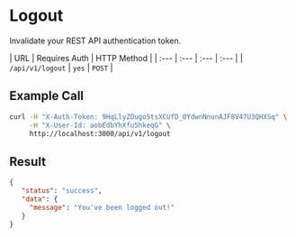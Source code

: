 # Logout

Invalidate your REST API authentication token.

| URL | Requires Auth | HTTP Method |
| :--- | :--- | :--- | :--- |
| `/api/v1/logout` | `yes` | `POST` |

## Example Call

```bash
curl -H "X-Auth-Token: 9HqLlyZOugoStsXCUfD_0YdwnNnunAJF8V47U3QHXSq" \
     -H "X-User-Id: aobEdbYhXfu5hkeqG" \
     http://localhost:3000/api/v1/logout
```

## Result

```json
{
   "status": "success",
   "data": {
     "message": "You've been logged out!"
   }
}
```
